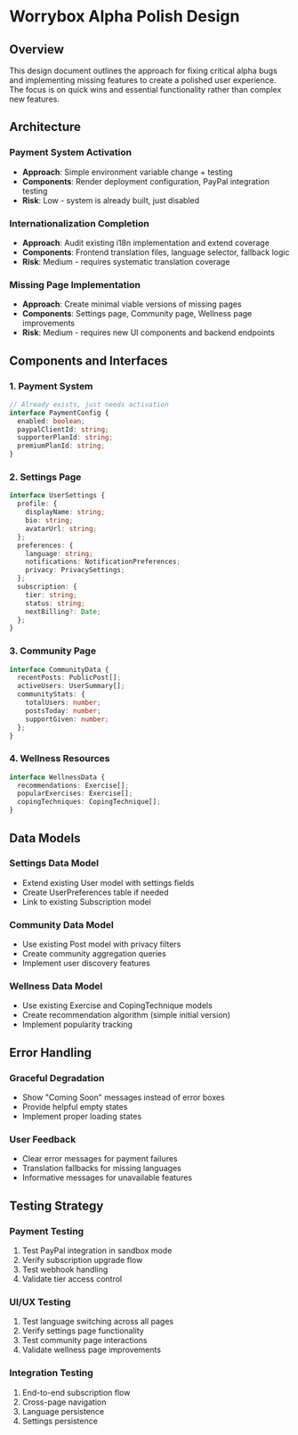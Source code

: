 # Worrybox Alpha Polish Design

## Overview

This design document outlines the approach for fixing critical alpha bugs and implementing missing features to create a polished user experience. The focus is on quick wins and essential functionality rather than complex new features.

## Architecture

### Payment System Activation
- **Approach**: Simple environment variable change + testing
- **Components**: Render deployment configuration, PayPal integration testing
- **Risk**: Low - system is already built, just disabled

### Internationalization Completion
- **Approach**: Audit existing i18n implementation and extend coverage
- **Components**: Frontend translation files, language selector, fallback logic
- **Risk**: Medium - requires systematic translation coverage

### Missing Page Implementation
- **Approach**: Create minimal viable versions of missing pages
- **Components**: Settings page, Community page, Wellness page improvements
- **Risk**: Medium - requires new UI components and backend endpoints

## Components and Interfaces

### 1. Payment System
```typescript
// Already exists, just needs activation
interface PaymentConfig {
  enabled: boolean;
  paypalClientId: string;
  supporterPlanId: string;
  premiumPlanId: string;
}
```

### 2. Settings Page
```typescript
interface UserSettings {
  profile: {
    displayName: string;
    bio: string;
    avatarUrl: string;
  };
  preferences: {
    language: string;
    notifications: NotificationPreferences;
    privacy: PrivacySettings;
  };
  subscription: {
    tier: string;
    status: string;
    nextBilling?: Date;
  };
}
```

### 3. Community Page
```typescript
interface CommunityData {
  recentPosts: PublicPost[];
  activeUsers: UserSummary[];
  communityStats: {
    totalUsers: number;
    postsToday: number;
    supportGiven: number;
  };
}
```

### 4. Wellness Resources
```typescript
interface WellnessData {
  recommendations: Exercise[];
  popularExercises: Exercise[];
  copingTechniques: CopingTechnique[];
}
```

## Data Models

### Settings Data Model
- Extend existing User model with settings fields
- Create UserPreferences table if needed
- Link to existing Subscription model

### Community Data Model
- Use existing Post model with privacy filters
- Create community aggregation queries
- Implement user discovery features

### Wellness Data Model
- Use existing Exercise and CopingTechnique models
- Create recommendation algorithm (simple initial version)
- Implement popularity tracking

## Error Handling

### Graceful Degradation
- Show "Coming Soon" messages instead of error boxes
- Provide helpful empty states
- Implement proper loading states

### User Feedback
- Clear error messages for payment failures
- Translation fallbacks for missing languages
- Informative messages for unavailable features

## Testing Strategy

### Payment Testing
1. Test PayPal integration in sandbox mode
2. Verify subscription upgrade flow
3. Test webhook handling
4. Validate tier access control

### UI/UX Testing
1. Test language switching across all pages
2. Verify settings page functionality
3. Test community page interactions
4. Validate wellness page improvements

### Integration Testing
1. End-to-end subscription flow
2. Cross-page navigation
3. Language persistence
4. Settings persistence